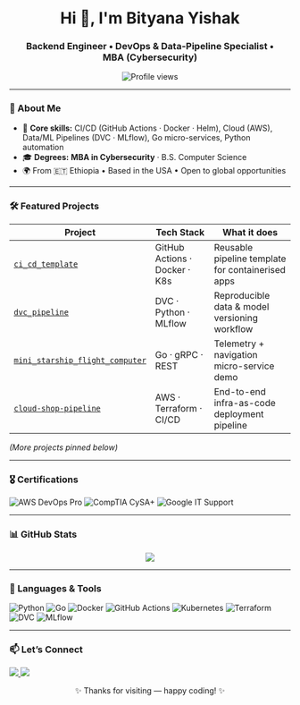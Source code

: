 <!-- Optional banner (replace with your own image or GIF) -->
<!-- <img src="your_banner.gif" width="100%" alt="Banner"/> -->

<h1 align="center">Hi&nbsp;👋, I'm Bityana Yishak</h1>
<h3 align="center">Backend Engineer • DevOps &amp; Data-Pipeline Specialist • MBA&nbsp;(Cybersecurity)</h3>

<p align="center">
  <img src="https://komarev.com/ghpvc/?username=Bityana&label=Profile%20views&color=0e75b6" alt="Profile views"/>
</p>

---

### 🚀 About Me
- 🔧 **Core skills:** CI/CD (GitHub Actions · Docker · Helm), Cloud (AWS), Data/ML Pipelines (DVC · MLflow), Go micro-services, Python automation  
- 🎓 **Degrees:** **MBA in Cybersecurity** · B.S. Computer Science  
- 🌍 From 🇪🇹 Ethiopia • Based in the USA • Open to global opportunities  

---

### 🛠️ Featured Projects
| Project | Tech Stack | What it does |
|---------|-----------|--------------|
| [`ci_cd_template`](https://github.com/Bityana/ci_cd_template) | GitHub Actions · Docker · K8s | Reusable pipeline template for containerised apps |
| [`dvc_pipeline`](https://github.com/Bityana/dvc_pipeline) | DVC · Python · MLflow | Reproducible data & model versioning workflow |
| [`mini_starship_flight_computer`](https://github.com/Bityana/mini_starship_flight_computer) | Go · gRPC · REST | Telemetry + navigation micro-service demo |
| [`cloud-shop-pipeline`](https://github.com/Bityana/cloud-shop-pipeline) | AWS · Terraform · CI/CD | End-to-end infra-as-code deployment pipeline |

*(More projects pinned below)*

---

### 🎖️ Certifications
![AWS DevOps Pro](https://img.shields.io/badge/AWS%20DevOps%20Pro-FF9900?style=flat-square&logo=amazon-aws&logoColor=white)
![CompTIA CySA+](https://img.shields.io/badge/CySA%2B-003366?style=flat-square&logo=comptia&logoColor=white)
![Google IT Support](https://img.shields.io/badge/Google%20IT%20Support-4285F4?style=flat-square&logo=google&logoColor=white)

---

### 📊 GitHub Stats
<p align="center">
  <img src="https://github-readme-stats.vercel.app/api?username=Bityana&show_icons=true&theme=default&hide=issues,contribs"/>
</p>

---

### 🧰 Languages &amp; Tools
![Python](https://img.shields.io/badge/Python-3776AB?style=flat-square&logo=python&logoColor=white)
![Go](https://img.shields.io/badge/Go-00ADD8?style=flat-square&logo=go&logoColor=white)
![Docker](https://img.shields.io/badge/Docker-2496ED?style=flat-square&logo=docker&logoColor=white)
![GitHub Actions](https://img.shields.io/badge/GitHub%20Actions-2088FF?style=flat-square&logo=github-actions&logoColor=white)
![Kubernetes](https://img.shields.io/badge/Kubernetes-326CE5?style=flat-square&logo=kubernetes&logoColor=white)
![Terraform](https://img.shields.io/badge/Terraform-623CE4?style=flat-square&logo=terraform&logoColor=white)
![DVC](https://img.shields.io/badge/DVC-945DD6?style=flat-square&logo=data-version-control&logoColor=white)
![MLflow](https://img.shields.io/badge/MLflow-0194E2?style=flat-square&logo=mlflow&logoColor=white)

---

### 📫 Let’s Connect
<a href="mailto:bityanahabtamu2000@gmail.com">
  <img src="https://img.shields.io/badge/Email%20Me-EA4335?style=for-the-badge&logo=gmail&logoColor=white"/>
</a>
<a href="https://linkedin.com/in/bityana-yishak-53a53717a">
  <img src="https://img.shields.io/badge/LinkedIn-0A66C2?style=for-the-badge&logo=linkedin&logoColor=white"/>
</a>

<p align="center">✨ Thanks for visiting — happy coding! ✨</p>
